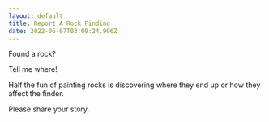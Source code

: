 ```yaml
---
layout: default
title: Report A Rock Finding
date: 2022-06-07T03:09:24.906Z
---
```

Found a rock? 

Tell me where! 

Half the fun of painting rocks is discovering where they end up or how they affect the finder. 

Please share your story.